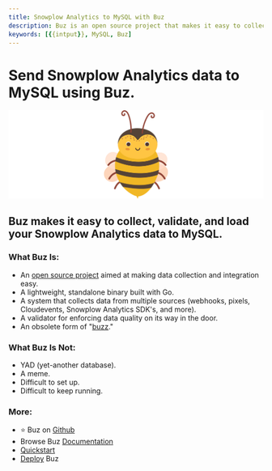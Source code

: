 ```yaml
---
title: Snowplow Analytics to MySQL with Buz
description: Buz is an open source project that makes it easy to collect, validate, and load Snowplow Analytics data to MySQL.
keywords: [{{intput}}, MySQL, Buz]
---
```


# Send Snowplow Analytics data to MySQL using Buz.

![buzz](../../../static/img/buzz.png)


## Buz makes it easy to collect, validate, and load your Snowplow Analytics data to MySQL.


### What Buz Is:

- An [open source project](https://github.com/silverton-io/buz) aimed at making data collection and integration easy.
- A lightweight, standalone binary built with Go.
- A system that collects data from multiple sources (webhooks, pixels, Cloudevents, Snowplow Analytics SDK's, and more).
- A validator for enforcing data quality on its way in the door.
- An obsolete form of "[buzz](https://www.merriam-webster.com/dictionary/buzz)."


### What Buz Is Not:

- YAD (yet-another database).
- A meme.
- Difficult to set up.
- Difficult to keep running.


### More:
- ⭐ Buz on [Github](https://github.com/silverton-io/buz)
- Browse Buz [Documentation](/)
- [Quickstart](/examples/quickstart)
- [Deploy](category/deploying-buz) Buz

